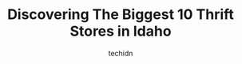 ---
layout: ampstory
image: https://i0.wp.com/paketmu.com/wp-content/uploads/2023/06/idaho-youth-ranch-thrift-store-0-in-idaho-1686371144.jpeg?resize=640,853
author: techidn
featured: false
description: Explore the diverse Thrift Store scene in Idaho, home to an incredible selection of 10 establishments catering to every taste. Whether youre in search of iconic favorites or undiscovered tr
title: Discovering The Biggest 10 Thrift Stores in Idaho
cover:
   title: Discovering The Biggest 10 Thrift Stores in Idaho
   subtitle: RICKPATE
   background: https://paketmu.com/wp-content/uploads/2023/06/idaho-youth-ranch-thrift-store-0-in-idaho-1686371144.jpeg

pages: 
 - layout: thirds
   top: <h1>#1 Idaho Youth Ranch Thrift Store</h1>
   bottom: "<p>Went to donate I called them from next-door as St. Vincent de Pauls donation center closed at four and the lady on the phone seemed sweet and told me that I had 10 mor</p>"
   background: https://paketmu.com/wp-content/uploads/2023/06/idaho-youth-ranch-thrift-store-1-in-idaho-1686371144.jpeg
   backgroundblur: true
 - layout: thirds
   top: <h1>#2 Idaho Youth Ranch Thrift Store</h1>
   bottom: "<p>The store was busy and disorganized as well as dirty. Seemed to be running on a skeletal staff. Lots of stuff just rags, junk and garbage. This particular store used to h</p>"
   background: https://paketmu.com/wp-content/uploads/2023/06/idaho-youth-ranch-thrift-store-2-in-idaho-1686371146.jpeg
   cta:
      link: https://paketmu.com/discovering-the-biggest-10-thrift-stores-in-idaho/
      text: Discovering The Biggest 10 Thrift Stores in Idaho
 - layout: thirds
   top: <h1>#3 Idaho Youth Ranch Thrift Store</h1>
   bottom: "<p>Worth checking out, a few deals to be had.Would have bought some mugs and dishware also but those stickers are horrendous to get off... Especially when placed on the main</p>"
   background: https://paketmu.com/wp-content/uploads/2023/06/idaho-youth-ranch-thrift-store-3-in-idaho-1686371147.jpeg
   cta:
      link: https://paketmu.com/discovering-the-biggest-10-thrift-stores-in-idaho/
      text: Discovering The Biggest 10 Thrift Stores in Idaho
 - layout: thirds
   top: <h1>#4 Thriftology</h1>
   bottom: "<p>555 N Orchard St, Boise, ID 83706, United States</p>"
   background: https://images.unsplash.com/photo-1547366785-564103df7e13?ixlib=rb-4.0.3&ixid=MnwxMjA3fDB8MHxwaG90by1wYWdlfHx8fGVufDB8fHx8&auto=format&fit=crop&w=640&h=853&q=80
   cta:
      link: https://paketmu.com/discovering-the-biggest-10-thrift-stores-in-idaho/
      text: Discovering The Biggest 10 Thrift Stores in Idaho
 - layout: thirds
   top: <h1>#5 Idaho Youth Ranch Thrift Store</h1>
   bottom: "<p>1417 W Main St, Boise, ID 83702, United States</p>"
   background: https://images.unsplash.com/photo-1618005182384-a83a8bd57fbe?ixlib=rb-4.0.3&ixid=MnwxMjA3fDB8MHxwaG90by1wYWdlfHx8fGVufDB8fHx8&auto=format&fit=crop&w=640&h=853&q=80
   cta:
      link: https://paketmu.com/discovering-the-biggest-10-thrift-stores-in-idaho/
      text: Discovering The Biggest 10 Thrift Stores in Idaho
 - layout: thirds
   top: <h1>#6 Idaho Youth Ranch Thrift Store</h1>
   bottom: "<p>255 N Woodruff Ave, Idaho Falls, ID 83401, United States</p>"
   background: https://images.unsplash.com/photo-1524169358666-79f22534bc6e?ixlib=rb-4.0.3&ixid=MnwxMjA3fDB8MHxwaG90by1wYWdlfHx8fGVufDB8fHx8&auto=format&fit=crop&w=640&h=853&q=80
   cta:
      link: https://paketmu.com/discovering-the-biggest-10-thrift-stores-in-idaho/
      text: Discovering The Biggest 10 Thrift Stores in Idaho
 - layout: thirds
   top: <h1>#7 Goodwill Store</h1>
   bottom: "<p>540 E 17th St, Idaho Falls, ID 83404, United States</p>"
   background: https://images.unsplash.com/photo-1536745287225-21d689278fd1?ixlib=rb-4.0.3&ixid=MnwxMjA3fDB8MHxwaG90by1wYWdlfHx8fGVufDB8fHx8&auto=format&fit=crop&w=640&h=853&q=80
   cta:
      link: https://paketmu.com/discovering-the-biggest-10-thrift-stores-in-idaho/
      text: Discovering The Biggest 10 Thrift Stores in Idaho
 - layout: thirds
   middle: Continue reading...
   background: https://images.unsplash.com/photo-1604871000636-074fa5117945?ixlib=rb-4.0.3&ixid=MnwxMjA3fDB8MHxwaG90by1wYWdlfHx8fGVufDB8fHx8&auto=format&fit=crop&w=640&h=853&q=80
   cta:
      link: https://paketmu.com/discovering-the-biggest-10-thrift-stores-in-idaho/
      text: Discovering The Biggest 10 Thrift Stores in Idaho
      
---